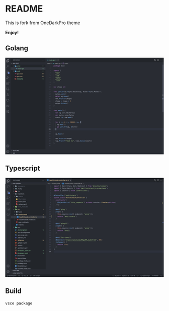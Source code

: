 # README

This is fork from OneDarkPro theme

**Enjoy!**

## Golang

![golang](files/screenshots/golang.jpg "Golang")

## Typescript

![ts](files/screenshots/ts.jpg "Typescript")

## Build

```bash
vsce package
```
